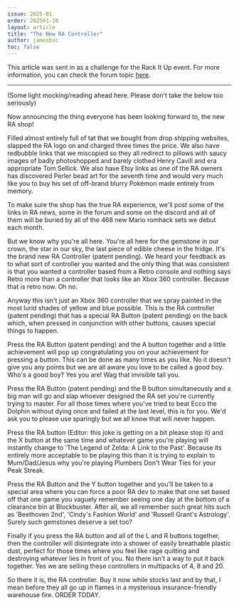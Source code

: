```yaml
---
issue: 2025-01
order: 202501-10
layout: article
title: "The New RA Controller"
author: jamesbuc
toc: false
---
```


This article was sent in as a challenge for the Rack It Up event. For more information, you can check the forum topic [here](https://retroachievements.org/viewtopic.php?t=24535).

***

(Some light mocking/reading ahead here. Please don't take the below too seriously)

Now announcing the thing everyone has been looking forward to, the new RA shop!

Filled almost entirely full of tat that we bought from drop shipping websites, slapped the RA logo on and charged three times the price. We also have redbubble links that we miscopied so they all redirect to pillows with saucy images of badly photoshopped and barely clothed Henry Cavill and era appropriate Tom Sellick. We also have Etsy links as one of the RA owners has discovered Perler bead art for the seventh time and would very much like you to buy his set of off-brand blurry Pokémon made entirely from memory.

To make sure the shop has the true RA experience, we'll post some of the links in RA news, some in the forum and some on the discord and all of them will be buried by all of the 468 new Mario romhack sets we debut each month.

But we know why you're all here. You're all here for the gemstone in our crown, the star in our sky, the last piece of edible cheese in the fridge. It's the brand new RA Controller (patent pending). We heard your feedback as to what sort of controller you wanted and the only thing that was consistent is that you wanted a controller based from a Retro console and nothing says Retro more than a controller that looks like an Xbox 360 controller. Because that is retro now. Oh no.

Anyway this isn't just an Xbox 360 controller that we spray painted in the most lurid shades of yellow and blue possible. This is the RA controller (patent pending) that has a special RA Button (patent pending) on the back which, when pressed in conjunction with other buttons, causes special things to happen.

Press the RA Button (patent pending) and the A button together and a little achievement will pop up congratulating you on your achievement for pressing a button. This can be done as many times as you like. No it doesn't give you any points but we are all aware you love to be called a good boy. Who's a good boy? Yes you are! Wag that invisible tail you.

Press the RA Button (patent pending) and the B button simultaneously and a big man will go and slap whoever designed the RA set you're currently trying to master. For all those times where you've tried to beat Ecco the Dolphin without dying once and failed at the last level, this is for you. We'd ask you to please use sparingly but we all know that will never happen.

Press the RA button (Editor: this joke is getting on a bit please stop it) and the X button at the same time and whatever game you're playing will instantly change to 'The Legend of Zelda: A Link to the Past'. Because its entirely more acceptable to be playing this than it is trying to explain to Mum/Dad/Jesus why you're playing Plumbers Don't Wear Ties for your Peak Streak.

Press the RA Button and the Y button together and you'll be taken to a special area where you can force a poor RA dev to make that one set based off that one game you vaguely remember seeing one day at the bottom of a clearance bin at Blockbuster. After all, we all remember such great hits such as 'Beethoven 2nd', 'Cindy's Fashion World' and 'Russell Grant's Astrology'. Surely such gemstones deserve a set too?

Finally if you press the RA button and all of the L and R buttons together, then the controller will disintegrate into a shower of easily breathable plastic dust, perfect for those times where you feel like rage quitting and destroying whatever lies in front of you. No there isn't a way to put it back together. Yes we are selling these controllers in multipacks of 4, 8 and 20.

So there it is, the RA controller. Buy it now while stocks last and by that, I mean before they all go up in flames in a mysterious insurance-friendly warehouse fire. ORDER TODAY.